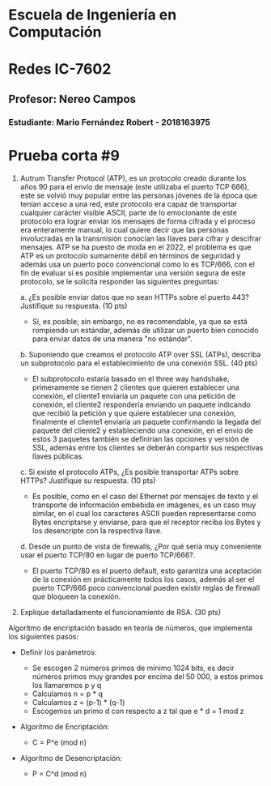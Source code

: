 # Escuela de Ingeniería en Computación
# Redes IC-7602
## Profesor: Nereo Campos
### Estudiante: Mario Fernández Robert - 2018163975

#

# Prueba corta #9

1. Autrum Transfer Protocol (ATP), es un protocolo creado durante los años 90 para el envío de mensaje (este utilizaba el puerto TCP 666), este se volvió muy popular entre las personas jóvenes de la época que tenían acceso a una red, este protocolo era capaz de transportar cualquier carácter visible ASCII, parte de lo emocionante de este protocolo era lograr enviar los mensajes de forma cifrada y el proceso era enteramente manual, lo cual quiere decir que las personas involucradas en la transmisión conocían las llaves para cifrar y descifrar mensajes. ATP se ha puesto de moda en el 2022, el problema es que ATP es un protocolo sumamente débil en términos de seguridad y además usa un puerto poco convencional como lo es TCP/666, con el fin de evaluar sí es posible implementar una versión segura de este protocolo, se le solicita responder las siguientes preguntas:
    

    a. ¿Es posible enviar datos que no sean HTTPs sobre el puerto 443? Justifique su respuesta. (10 pts)    
            
    - Sí, es posible; sin embargo, no es recomendable, ya que se está rompiendo un estándar, además de utilizar un puerto bien conocido para enviar datos de una manera "no estándar".

    b. Suponiendo que creamos el protocolo ATP over SSL (ATPs), describa un subprotocolo para el establecimiento de una conexión SSL. (40 pts)

    - El subprotocolo estaría basado en el three way handshake, primeramente se tienen 2 clientes que quieren establecer una conexión, el cliente1 enviaría un paquete con una petición de conexión, el cliente2 respondería enviando un paquete indicando que recibió la petición y que quiere establecer una conexión, finalmente el cliente1 enviaría un paquete confirmando la llegada del paquete del cliente2 y estableciendo una conexión, en el envío de estos 3 paquetes también se definirían las opciones y versión de SSL, además entre los clientes se deberán compartir sus respectivas llaves públicas.

    c. Si existe el protocolo ATPs, ¿Es posible transportar ATPs sobre HTTPs? Justifique su respuesta. (10 pts)

    - Es posible, como en el caso del Ethernet por mensajes de texto y el transporte de información embebida en imágenes, es un caso muy similar, en el cual los caracteres ASCII pueden representarse como Bytes encriptarse y enviarse, para que el receptor reciba los Bytes y los desencripte con la respectiva llave.


    d. Desde un punto de vista de firewalls, ¿Por qué sería muy conveniente usar el puerto TCP/80 en lugar de puerto TCP/666?.

    - El puerto TCP/80 es el puerto default, esto garantiza una aceptación de la conexión en prácticamente todos los casos, además al ser el puerto TCP/666 poco convencional pueden existir reglas de firewall que bloqueen la conexión.

2. Explique detalladamente el funcionamiento de RSA. (30 pts)

Algoritmo de encriptación basado en teoría de números, que implementa los siguientes pasos:

- Definir los parámetros:
    - Se escogen 2 números primos de mínimo 1024 bits, es decir números primos muy grandes por encima del 50 000, a estos primos los llamaremos p y q
    - Calculamos n = p * q
    - Calculamos z = (p-1) * (q-1)
    - Escogemos un primo d con respecto a z tal que e * d = 1 mod z 

- Algoritmo de Encriptación:
    - C = P^e (mod n)

- Algoritmo de Desencriptación:

    - P = C^d (mod n)


